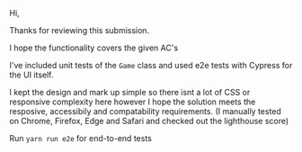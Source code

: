Hi,

Thanks for reviewing this submission.

I hope the functionality covers the given AC's

I've included unit tests of the `Game` class and used e2e tests with Cypress for the UI itself.

I kept the design and mark up simple so there isnt a lot of CSS or responsive complexity here however I hope the solution meets the resposive, accessibily and compatability requirements. (I manually tested on Chrome, Firefox, Edge and Safari and checked out the lighthouse score)

Run `yarn run e2e` for end-to-end tests
